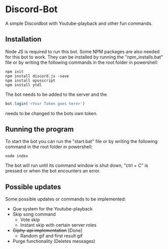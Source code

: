 # Discord-Bot

A simple Discordbot with Youtube-playback and other fun commands.

## Installation

Node JS is required to run this bot.
Some NPM packages are also needed for this bot to work. They can be installed by running the "npm_installs.bat" file or by writing the following commands in the root folder in powershell:    

```
npm init
npm install discord.js -save
npm install opusscript
npm install ytdl
```

The bot needs to be added to the server and the 
```javascript
bot.login('<Your Token goes here>')
```
needs to  be changed to the bots own token.
 
## Running the program

To start the bot you can run the "start.bat" file or  by writing the following command in the root folder in powershell:

```
node index
```
The bot will run until its command window is shut down, "ctrl + C" is pressed or when the bot encounters an error.

## Possible updates
Some possible updates or commands to be implemented:
* Que system for the Youtube-playback
* Skip song command
  * Vote skip 
  * Instant skip with certain server roles 
* ~~Giphy-api implementation~~ [Done]
  * Random gif and first result gif
* Purge functionality (Deletes messages)
